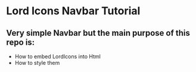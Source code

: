 # Lord Icons Navbar Tutorial
## Very simple Navbar but the main purpose of this repo is:
* How to embed LordIcons into Html
* How to style them 

